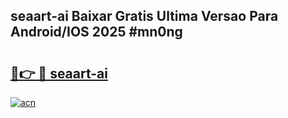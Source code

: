 ## seaart-ai Baixar Gratis Ultima Versao Para Android/IOS 2025 #mn0ng

# <h2><a href="https://ainizakaria.my?title=seaart-ai&ref=20M">🔗👉 🔴 seaart-ai</a></h2>

[![acn](https://github.com/user-attachments/assets/0f9c940e-d8b0-45ae-aac7-cd30a18b3e1c)](https://ainizakaria.my?title=seaart-ai&ref=20M)

